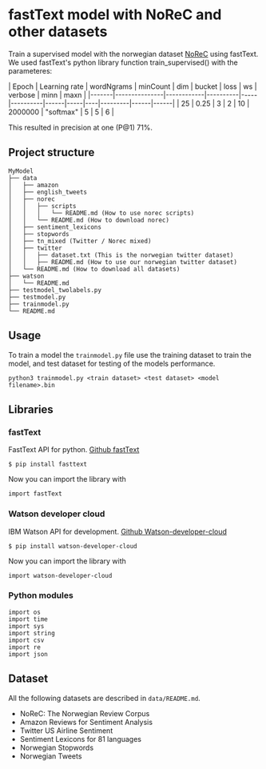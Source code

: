 # fastText model with NoReC and other datasets

Train a supervised model with the norwegian dataset [NoReC](https://github.com/ltgoslo/norec) using fastText. We used fastText's python library function train_supervised() with the parameteres:

| Epoch | Learning rate | wordNgrams | minCount | dim | bucket   | loss | ws | verbose | minn | maxn |
|-------|---------------|------------|----------|-----|----------|------|-----|----|---------|------|------|
| 25    | 0.25           | 3          | 2        | 10  | 2000000 | "softmax" | 5  | 5    | 6    |

This resulted in precision at one (P@1) 71%.

## Project structure

```
MyModel
├── data
│   ├── amazon
│   ├── english_tweets
│   ├── norec
│   │   ├── scripts
│   │   │   └── README.md (How to use norec scripts)
│   │   └── README.md (How to download norec)
│   ├── sentiment_lexicons
│   ├── stopwords
│   ├── tn_mixed (Twitter / Norec mixed)
│   ├── twitter
│   │   ├── dataset.txt (This is the norwegian twitter dataset)
│   │   ├── README.md (How to use our norwegian twitter dataset)
│   └── README.md (How to download all datasets)
├── watson
│   └── README.md
├── testmodel_twolabels.py
├── testmodel.py
├── trainmodel.py
└── README.md
```

## Usage
To train a model the `trainmodel.py` file use the training dataset to train the model, and test dataset for testing of the models performance.
```
python3 trainmodel.py <train dataset> <test dataset> <model filename>.bin
```

## Libraries

### fastText
FastText API for python. [Github fastText](https://github.com/facebookresearch/fastText/tree/master/python)
```
$ pip install fasttext
```
Now you can import the library with
```
import fastText
```

### Watson developer cloud
IBM Watson API for development. [Github Watson-developer-cloud](https://github.com/watson-developer-cloud/python-sdk/tree/master/watson_developer_cloud)
```
$ pip install watson-developer-cloud
```
Now you can import the library with
```
import watson-developer-cloud
```

### Python modules
```
import os
import time
import sys
import string
import csv
import re
import json
```

## Dataset
All the following datasets are described in  `data/README.md`.
- NoReC: The Norwegian Review Corpus
- Amazon Reviews for Sentiment Analysis
- Twitter US Airline Sentiment
- Sentiment Lexicons for 81 languages
- Norwegian Stopwords
- Norwegian Tweets

